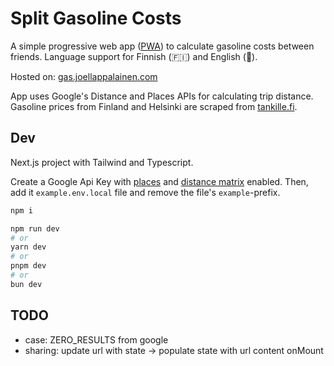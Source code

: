 # Split Gasoline Costs

A simple progressive web app ([PWA](https://web.dev/explore/progressive-web-apps)) to calculate gasoline costs between friends. Language support for Finnish (🇫🇮) and English (🏴󠁧󠁢󠁥󠁮󠁧󠁿).

Hosted on: [gas.joellappalainen.com](https://gas.joellappalainen.com)

App uses Google's Distance and Places APIs for calculating trip distance. Gasoline prices from Finland and Helsinki are scraped from [tankille.fi](https://www.tankille.fi/).

## Dev

Next.js project with Tailwind and Typescript.

Create a Google Api Key with [places](https://developers.google.com/maps/documentation/places/web-service/overview) and [distance matrix](https://developers.google.com/maps/documentation/distance-matrix/overview) enabled. Then, add it `example.env.local` file and remove the file's `example`-prefix.

```bash
npm i

npm run dev
# or
yarn dev
# or
pnpm dev
# or
bun dev
```

## TODO

- case: ZERO_RESULTS from google
- sharing: update url with state -> populate state with url content onMount
